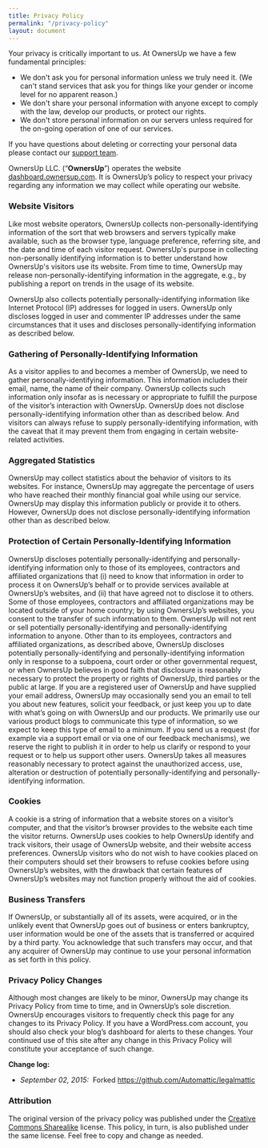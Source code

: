 ```yaml
---
title: Privacy Policy
permalink: "/privacy-policy"
layout: document
---
```


<!--
 This is the Terms of Service that appears at http://OwnersUp.com/privacy/
 You can also find me at http://github.com/OwnersUp/ownersup-legal
 -->
Your privacy is critically important to us. At OwnersUp we have a few fundamental principles:

*   We don't ask you for personal information unless we truly need it. (We can't stand services that ask you for things like your gender or income level for no apparent reason.)
*   We don't share your personal information with anyone except to comply with the law, develop our products, or protect our rights.
*   We don't store personal information on our servers unless required for the on-going operation of one of our services.

If you have questions about deleting or correcting your personal data please contact our [support team](mailto:support@ownersup.com).

OwnersUp LLC. (“**OwnersUp**”) operates the website [dashboard.ownersup.com](http://dashboard.ownersup.com/). It is OwnersUp’s policy to respect your privacy regarding any information we may collect while operating our website.

### Website Visitors

Like most website operators, OwnersUp collects non-personally-identifying information of the sort that web browsers and servers typically make available, such as the browser type, language preference, referring site, and the date and time of each visitor request. OwnersUp's purpose in collecting non-personally identifying information is to better understand how OwnersUp's visitors use its website. From time to time, OwnersUp may release non-personally-identifying information in the aggregate, e.g., by publishing a report on trends in the usage of its website.

OwnersUp also collects potentially personally-identifying information like Internet Protocol (IP) addresses for logged in users. OwnersUp only discloses logged in user and commenter IP addresses under the same circumstances that it uses and discloses personally-identifying information as described below.

### Gathering of Personally-Identifying Information

As a visitor applies to and becomes a member of OwnersUp, we need to gather personally-identifying information. This information includes their email, name, the name of their company. OwnersUp collects such information only insofar as is necessary or appropriate to fulfill the purpose of the visitor’s interaction with OwnersUp. OwnersUp does not disclose personally-identifying information other than as described below. And visitors can always refuse to supply personally-identifying information, with the caveat that it may prevent them from engaging in certain website-related activities.

### Aggregated Statistics

OwnersUp may collect statistics about the behavior of visitors to its websites. For instance, OwnersUp may aggregate the percentage of users who have reached their monthly financial goal while using our service. OwnersUp may display this information publicly or provide it to others. However, OwnersUp does not disclose personally-identifying information other than as described below.

### Protection of Certain Personally-Identifying Information

OwnersUp discloses potentially personally-identifying and personally-identifying information only to those of its employees, contractors and affiliated organizations that (i) need to know that information in order to process it on OwnersUp’s behalf or to provide services available at OwnersUp’s websites, and (ii) that have agreed not to disclose it to others. Some of those employees, contractors and affiliated organizations may be located outside of your home country; by using OwnersUp’s websites, you consent to the transfer of such information to them. OwnersUp will not rent or sell potentially personally-identifying and personally-identifying information to anyone. Other than to its employees, contractors and affiliated organizations, as described above, OwnersUp discloses potentially personally-identifying and personally-identifying information only in response to a subpoena, court order or other governmental request, or when OwnersUp believes in good faith that disclosure is reasonably necessary to protect the property or rights of OwnersUp, third parties or the public at large. If you are a registered user of  OwnersUp and have supplied your email address, OwnersUp may occasionally send you an email to tell you about new features, solicit your feedback, or just keep you up to date with what’s going on with OwnersUp and our products. We primarily use our various product blogs to communicate this type of information, so we expect to keep this type of email to a minimum. If you send us a request (for example via a support email or via one of our feedback mechanisms), we reserve the right to publish it in order to help us clarify or respond to your request or to help us support other users. OwnersUp takes all measures reasonably necessary to protect against the unauthorized access, use, alteration or destruction of potentially personally-identifying and personally-identifying information.

### Cookies

A cookie is a string of information that a website stores on a visitor’s computer, and that the visitor’s browser provides to the website each time the visitor returns. OwnersUp uses cookies to help OwnersUp identify and track visitors, their usage of OwnersUp website, and their website access preferences. OwnersUp visitors who do not wish to have cookies placed on their computers should set their browsers to refuse cookies before using OwnersUp’s websites, with the drawback that certain features of OwnersUp’s websites may not function properly without the aid of cookies.

### Business Transfers

If OwnersUp, or substantially all of its assets, were acquired, or in the unlikely event that OwnersUp goes out of business or enters bankruptcy, user information would be one of the assets that is transferred or acquired by a third party. You acknowledge that such transfers may occur, and that any acquirer of OwnersUp may continue to use your personal information as set forth in this policy.

### Privacy Policy Changes

Although most changes are likely to be minor, OwnersUp may change its Privacy Policy from time to time, and in OwnersUp’s sole discretion. OwnersUp encourages visitors to frequently check this page for any changes to its Privacy Policy. If you have a WordPress.com account, you should also check your blog’s dashboard for alerts to these changes. Your continued use of this site after any change in this Privacy Policy will constitute your acceptance of such change.

**Change log:**

*   _September 02, 2015:_  Forked https://github.com/Automattic/legalmattic

### Attribution

The original version of the privacy policy was published under the [Creative Commons Sharealike](http://creativecommons.org/licenses/by-sa/4.0/) license. This policy, in turn, is also published under the same license. Feel free to copy and change as needed.
